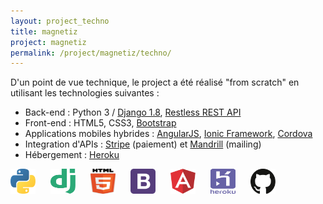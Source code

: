 ```yaml
---
layout: project_techno
title: magnetiz
project: magnetiz
permalink: /project/magnetiz/techno/
---
```


D'un point de vue technique, le project a été réalisé "from scratch" en utilisant les technologies suivantes : 

+ Back-end : Python 3 / [Django 1.8][1], [Restless REST API][2]
+ Front-end : HTML5, CSS3, [Bootstrap][3]
+ Applications mobiles hybrides : [AngularJS][4], [Ionic Framework][5], [Cordova][6]
+ Integration d'APIs : [Stripe][7] (paiement) et [Mandrill][8] (mailing)
+ Hébergement : [Heroku][9]

<p>
    <a href="https://www.python.org/"><img src="/res/logos/python-5.svg" style="display: inline; margin: 0 20px 0 0;" class="img-responsive" width="40" height="40"></a>
    <a href="https://www.djangoproject.com/"><img src="/res/logos/django.svg" style="display: inline; margin: 0 20px 0 0;" class="img-responsive" width="40" height="40"></a>
    <a href="https://developer.mozilla.org/fr/docs/Web/Guide/HTML/HTML5"><img src="/res/logos/html5.svg" style="display: inline; margin: 0 20px 0 0;" class="img-responsive" width="40" height="40"></a>
    <a href="https://getbootstrap.com/"><img src="/res/logos/bootstrap-4.svg" style="display: inline; margin: 0 20px 0 0;" class="img-responsive" width="40" height="40"></a>
    <a href="https://angularjs.org/"><img src="/res/logos/angular-icon-1.svg" style="display: inline; margin: 0 20px 0 0;" class="img-responsive" width="40" height="40"></a>
    <a href="https://www.heroku.com/"><img src="/res/logos/heroku.svg" style="display: inline; margin: 0 20px 0 0;" class="img-responsive" width="40" height="40"></a>
    <a href="https://github.com"><img src="/res/logos/github-icon-1.svg" style="display: inline; margin: 0 20px 0 0;" class="img-responsive" width="40" height="40"></a>

</p>

[1]: https://www.djangoproject.com/
[2]: https://github.com/toastdriven/restless
[3]: http://getbootstrap.com/
[4]: https://angularjs.org/
[5]: http://ionicframework.com/
[6]: https://cordova.apache.org/
[7]: https://stripe.com/
[8]: https://www.mandrill.com/
[9]: https://heroku.com

